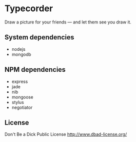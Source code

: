 # Typecorder
Draw a picture for your friends — and let them see you draw it.

## System dependencies
* nodejs
* mongodb

## NPM dependencies
* express
* jade
* nib
* mongoose
* stylus
* negotiator

## License
Don't Be a Dick Public License
http://www.dbad-license.org/
